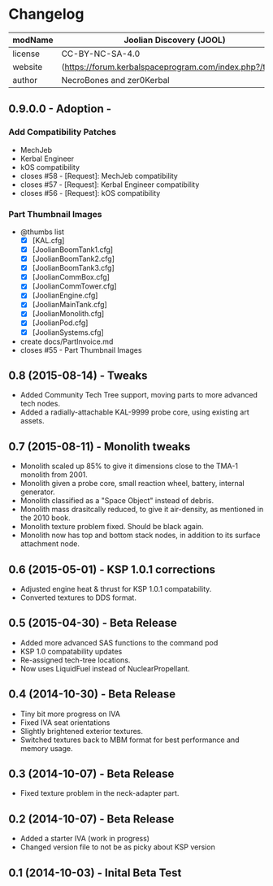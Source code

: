 # Changelog  
  
| modName | Joolian Discovery (JOOL)                                 |
| ------- | -------------------------------------------------------- |
| license | CC-BY-NC-SA-4.0                                          |
| website | (https://forum.kerbalspaceprogram.com/index.php?/topic/) |
| author  | NecroBones and zer0Kerbal                                |

## 0.9.0.0 - Adoption - 

### Add Compatibility Patches

* MechJeb
* Kerbal Engineer
* kOS compatibility
* closes #58 - [Request]: MechJeb compatibility
* closes #57 - [Request]: Kerbal Engineer compatibility
* closes #56 - [Request]: kOS compatibility

### Part Thumbnail Images

* @thumbs list
  * [x] [KAL.cfg]
  * [x] [JoolianBoomTank1.cfg]
  * [x] [JoolianBoomTank2.cfg]
  * [x] [JoolianBoomTank3.cfg]
  * [x] [JoolianCommBox.cfg]
  * [x] [JoolianCommTower.cfg]
  * [x] [JoolianEngine.cfg]
  * [x] [JoolianMainTank.cfg]
  * [x] [JoolianMonolith.cfg]
  * [x] [JoolianPod.cfg]
  * [x] [JoolianSystems.cfg]
* create docs/PartInvoice.md
* closes #55 - Part Thumbnail Images

## 0.8 (2015-08-14) - Tweaks

* Added Community Tech Tree support, moving parts to more advanced tech nodes.
* Added a radially-attachable KAL-9999 probe core, using existing art assets.

## 0.7 (2015-08-11) - Monolith tweaks

* Monolith scaled up 85% to give it dimensions close to the TMA-1 monolith from 2001.
* Monolith given a probe core, small reaction wheel, battery, internal generator.
* Monolith classified as a "Space Object" instead of debris.
* Monolith mass drasitcally reduced, to give it air-density, as mentioned in the 2010 book.
* Monolith texture problem fixed. Should be black again.
* Monolith now has top and bottom stack nodes, in addition to its surface attachment node.

## 0.6 (2015-05-01) - KSP 1.0.1 corrections

* Adjusted engine heat & thrust for KSP 1.0.1 compatability.
* Converted textures to DDS format.

## 0.5 (2015-04-30) - Beta Release

* Added more advanced SAS functions to the command pod
* KSP 1.0 compatability updates
* Re-assigned tech-tree locations.
* Now uses LiquidFuel instead of NuclearPropellant.

## 0.4 (2014-10-30) - Beta Release

* Tiny bit more progress on IVA
* Fixed IVA seat orientations
* Slightly brightened exterior textures.
* Switched textures back to MBM format for best performance and memory usage.

## 0.3 (2014-10-07) - Beta Release

* Fixed texture problem in the neck-adapter part.

## 0.2 (2014-10-07) - Beta Release

* Added a starter IVA (work in progress)
* Changed version file to not be as picky about KSP version

## 0.1 (2014-10-03) - Inital Beta Test
